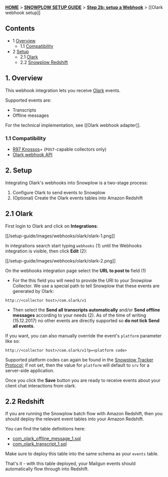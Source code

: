 <a name="top" />

[**HOME**](Home) > [**SNOWPLOW SETUP GUIDE**](Setting-up-Snowplow) > [**Step 2b: setup a Webhook**](Setting-up-a-webhook) > [[Olark webhook setup]]

## Contents

- 1 [Overview](#overview)
  - 1.1 [Compatibility](#compat)
- 2 [Setup](#setup)
  - 2.1 [Olark](#setup-Olark)
  - 2.2 [Snowplow Redshift](#setup-redshift)

<a name="overview" />

## 1. Overview

This webhook integration lets you receive [Olark][olark-website] events.

Supported events are:

- Transcripts
- Offline messages

For the technical implementation, see [[Olark webhook adapter]].

<a name="compat" />

### 1.1 Compatibility

* [R97 Knossos][r97]+ (`POST`-capable collectors only)
* [Olark webhook API][olark-webhooks]

<a name="setup" />

## 2. Setup

Integrating Olark's webhooks into Snowplow is a two-stage process:

1. Configure Olark to send events to Snowplow
2. (Optional) Create the Olark events tables into Amazon Redshift

<a name="setup-Olark" />

## 2.1 Olark

First login to Olark and click on **Integrations**:

[[/setup-guide/images/webhooks/olark/olark-1.png]]

In integrations search start typing `webhooks` (1) until the Webhooks integration is visible, then click **Edit** (2):

[[/setup-guide/images/webhooks/olark/olark-2.png]]

On the webhooks integration page select the **URL to post to** field (1)

* For the this field you will need to provide the URI to your Snowplow Collector.  We use a special path to tell Snowplow that these events are generated by Olark:

```
http://<collector host>/com.olark/v1
```

* Then select the **Send all transcripts automatically** and/or **Send offline messages** according to your needs (2). As of the time of writing (15.12.2017) no other events are directly supported so **do not tick Send all events**.

If you want, you can also manually override the event's `platform` parameter like so:

```
http://<collector host>/com.olark/v1?p=<platform code>
```

Supported platform codes can again be found in the [Snowplow Tracker Protocol][tracker-protocol]; if not set, then the value for `platform` will default to `srv` for a server-side application.

Once you click the **Save** button you are ready to receive events about your client chat interactions from olark.

<a name="setup-redshift" />

## 2.2 Redshift

If you are running the Snowplow batch flow with Amazon Redshift, then you should deploy the relevant event tables into your Amazon Redshift.

You can find the table definitions here:

* [com_olark_offline_message_1.sql][com_olark_offline_message_1-sql]
* [com_olark_transcript_1.sql][com_olark_transcript_1-sql]

Make sure to deploy this table into the same schema as your `events` table.

That's it - with this table deployed, your Mailgun events should automatically flow through into Redshift.

[olark-website]: https://www.olark.com/
[Olark-webhooks]: https://www.olark.com/help/webhooks
[r97]: https://github.com/snowplow/snowplow/releases/tag/r97-knossos

[tracker-protocol]: https://github.com/snowplow/snowplow/wiki/snowplow-tracker-protocol#1-common-parameters-platform-and-event-independent
[com_olark_offline_message_1-sql]: https://github.com/snowplow/iglu-central/blob/master/sql/com.olark/offline_message_1.sql
[com_olark_transcript_1-sql]: https://github.com/snowplow/iglu-central/blob/master/sql/com.olark/transcript_1.sql
